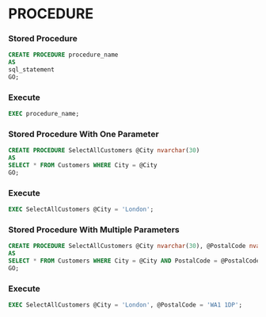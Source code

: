 # PROCEDURE

### Stored Procedure

```sql
CREATE PROCEDURE procedure_name
AS
sql_statement
GO;
```

### Execute

```sql
EXEC procedure_name;
```

### Stored Procedure With One Parameter

```sql
CREATE PROCEDURE SelectAllCustomers @City nvarchar(30)
AS
SELECT * FROM Customers WHERE City = @City
GO;
```

### Execute

```sql
EXEC SelectAllCustomers @City = 'London';
```

### Stored Procedure With Multiple Parameters

```sql
CREATE PROCEDURE SelectAllCustomers @City nvarchar(30), @PostalCode nvarchar(10)
AS
SELECT * FROM Customers WHERE City = @City AND PostalCode = @PostalCode
GO;
```

### Execute

```sql
EXEC SelectAllCustomers @City = 'London', @PostalCode = 'WA1 1DP';
```
